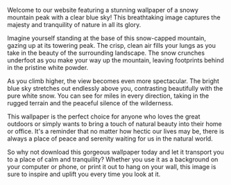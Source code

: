 <!--
Write me content for website with wallpaper "A snowy mountain peak with a clear blue sky"
-->

<!--font:Open Sans-->

Welcome to our website featuring a stunning wallpaper of a snowy mountain peak with a clear blue sky! This breathtaking image captures the majesty and tranquility of nature in all its glory.

Imagine yourself standing at the base of this snow-capped mountain, gazing up at its towering peak. The crisp, clean air fills your lungs as you take in the beauty of the surrounding landscape. The snow crunches underfoot as you make your way up the mountain, leaving footprints behind in the pristine white powder.

As you climb higher, the view becomes even more spectacular. The bright blue sky stretches out endlessly above you, contrasting beautifully with the pure white snow. You can see for miles in every direction, taking in the rugged terrain and the peaceful silence of the wilderness.

This wallpaper is the perfect choice for anyone who loves the great outdoors or simply wants to bring a touch of natural beauty into their home or office. It's a reminder that no matter how hectic our lives may be, there is always a place of peace and serenity waiting for us in the natural world.

So why not download this gorgeous wallpaper today and let it transport you to a place of calm and tranquility? Whether you use it as a background on your computer or phone, or print it out to hang on your wall, this image is sure to inspire and uplift you every time you look at it.
